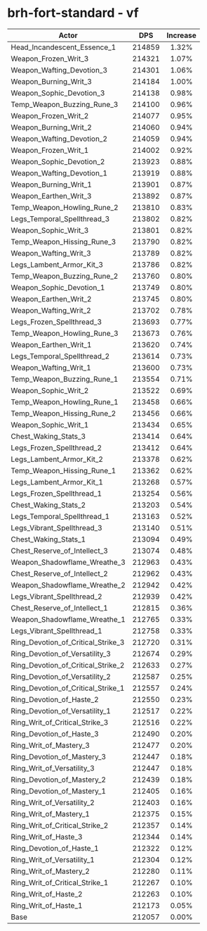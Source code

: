 # brh-fort-standard - vf
| Actor | DPS | Increase |
|---|:---:|:---:|
|Head_Incandescent_Essence_1|214859|1.32%|
|Weapon_Frozen_Writ_3|214321|1.07%|
|Weapon_Wafting_Devotion_3|214301|1.06%|
|Weapon_Burning_Writ_3|214184|1.00%|
|Weapon_Sophic_Devotion_3|214138|0.98%|
|Temp_Weapon_Buzzing_Rune_3|214100|0.96%|
|Weapon_Frozen_Writ_2|214077|0.95%|
|Weapon_Burning_Writ_2|214060|0.94%|
|Weapon_Wafting_Devotion_2|214059|0.94%|
|Weapon_Frozen_Writ_1|214002|0.92%|
|Weapon_Sophic_Devotion_2|213923|0.88%|
|Weapon_Wafting_Devotion_1|213919|0.88%|
|Weapon_Burning_Writ_1|213901|0.87%|
|Weapon_Earthen_Writ_3|213892|0.87%|
|Temp_Weapon_Howling_Rune_2|213810|0.83%|
|Legs_Temporal_Spellthread_3|213802|0.82%|
|Weapon_Sophic_Writ_3|213801|0.82%|
|Temp_Weapon_Hissing_Rune_3|213790|0.82%|
|Weapon_Wafting_Writ_3|213789|0.82%|
|Legs_Lambent_Armor_Kit_3|213786|0.82%|
|Temp_Weapon_Buzzing_Rune_2|213760|0.80%|
|Weapon_Sophic_Devotion_1|213749|0.80%|
|Weapon_Earthen_Writ_2|213745|0.80%|
|Weapon_Wafting_Writ_2|213702|0.78%|
|Legs_Frozen_Spellthread_3|213693|0.77%|
|Temp_Weapon_Howling_Rune_3|213673|0.76%|
|Weapon_Earthen_Writ_1|213620|0.74%|
|Legs_Temporal_Spellthread_2|213614|0.73%|
|Weapon_Wafting_Writ_1|213600|0.73%|
|Temp_Weapon_Buzzing_Rune_1|213554|0.71%|
|Weapon_Sophic_Writ_2|213522|0.69%|
|Temp_Weapon_Howling_Rune_1|213458|0.66%|
|Temp_Weapon_Hissing_Rune_2|213456|0.66%|
|Weapon_Sophic_Writ_1|213434|0.65%|
|Chest_Waking_Stats_3|213414|0.64%|
|Legs_Frozen_Spellthread_2|213412|0.64%|
|Legs_Lambent_Armor_Kit_2|213378|0.62%|
|Temp_Weapon_Hissing_Rune_1|213362|0.62%|
|Legs_Lambent_Armor_Kit_1|213268|0.57%|
|Legs_Frozen_Spellthread_1|213254|0.56%|
|Chest_Waking_Stats_2|213203|0.54%|
|Legs_Temporal_Spellthread_1|213163|0.52%|
|Legs_Vibrant_Spellthread_3|213140|0.51%|
|Chest_Waking_Stats_1|213094|0.49%|
|Chest_Reserve_of_Intellect_3|213074|0.48%|
|Weapon_Shadowflame_Wreathe_3|212963|0.43%|
|Chest_Reserve_of_Intellect_2|212962|0.43%|
|Weapon_Shadowflame_Wreathe_2|212942|0.42%|
|Legs_Vibrant_Spellthread_2|212939|0.42%|
|Chest_Reserve_of_Intellect_1|212815|0.36%|
|Weapon_Shadowflame_Wreathe_1|212765|0.33%|
|Legs_Vibrant_Spellthread_1|212758|0.33%|
|Ring_Devotion_of_Critical_Strike_3|212720|0.31%|
|Ring_Devotion_of_Versatility_3|212674|0.29%|
|Ring_Devotion_of_Critical_Strike_2|212633|0.27%|
|Ring_Devotion_of_Versatility_2|212587|0.25%|
|Ring_Devotion_of_Critical_Strike_1|212557|0.24%|
|Ring_Devotion_of_Haste_2|212550|0.23%|
|Ring_Devotion_of_Versatility_1|212517|0.22%|
|Ring_Writ_of_Critical_Strike_3|212516|0.22%|
|Ring_Devotion_of_Haste_3|212490|0.20%|
|Ring_Writ_of_Mastery_3|212477|0.20%|
|Ring_Devotion_of_Mastery_3|212447|0.18%|
|Ring_Writ_of_Versatility_3|212447|0.18%|
|Ring_Devotion_of_Mastery_2|212439|0.18%|
|Ring_Devotion_of_Mastery_1|212405|0.16%|
|Ring_Writ_of_Versatility_2|212403|0.16%|
|Ring_Writ_of_Mastery_1|212375|0.15%|
|Ring_Writ_of_Critical_Strike_2|212357|0.14%|
|Ring_Writ_of_Haste_3|212344|0.14%|
|Ring_Devotion_of_Haste_1|212322|0.12%|
|Ring_Writ_of_Versatility_1|212304|0.12%|
|Ring_Writ_of_Mastery_2|212280|0.11%|
|Ring_Writ_of_Critical_Strike_1|212267|0.10%|
|Ring_Writ_of_Haste_2|212263|0.10%|
|Ring_Writ_of_Haste_1|212173|0.05%|
|Base|212057|0.00%|
